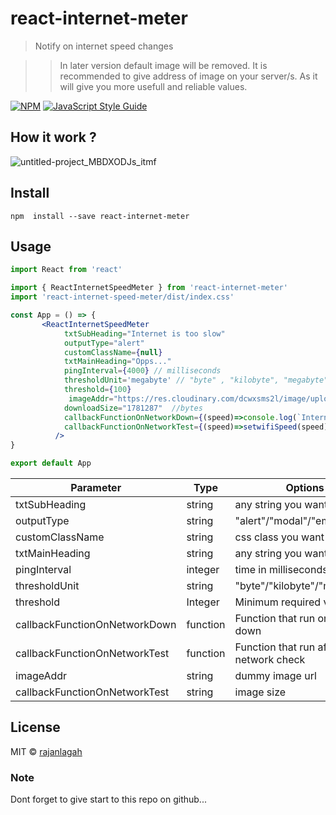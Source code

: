 # react-internet-meter

> Notify on internet speed changes

>> In later version default image will be removed. It is recommended to give address of image on your server/s. As it will give you more usefull and reliable values.

[![NPM](https://img.shields.io/npm/v/react-internet-meter.svg)](https://www.npmjs.com/package/react-internet-meter) [![JavaScript Style Guide](https://img.shields.io/badge/code_style-standard-brightgreen.svg)](https://standardjs.com)

## How it work ?
![untitled-project_MBDXODJs_itmf](https://user-images.githubusercontent.com/20952569/104233887-a1113400-5478-11eb-8706-5fe07a6058d4.gif)


## Install

```
npm  install --save react-internet-meter
```

## Usage

```jsx
import React from 'react'

import { ReactInternetSpeedMeter } from 'react-internet-meter'
import 'react-internet-speed-meter/dist/index.css'

const App = () => {
       <ReactInternetSpeedMeter  
            txtSubHeading="Internet is too slow"
            outputType="alert"
            customClassName={null}
            txtMainHeading="Opps..." 
            pingInterval={4000} // milliseconds 
            thresholdUnit='megabyte' // "byte" , "kilobyte", "megabyte" 
            threshold={100}
             imageAddr="https://res.cloudinary.com/dcwxsms2l/image/upload/v1610376487/pexels-ivan-samkov-6291574_bzqgps.jpg"
            downloadSize="1781287"  //bytes
            callbackFunctionOnNetworkDown={(speed)=>console.log(`Internet speed is down ${speed}`)}
            callbackFunctionOnNetworkTest={(speed)=>setwifiSpeed(speed)}
          />
}

export default App

```
| Parameter                     	| Type      	| Options                               	|
|-------------------------------	|-----------	|---------------------------------------	|
| txtSubHeading                 	| string    	| any string you want                   	|
| outputType                    	| string    	| "alert"/"modal"/"empty"               	|
| customClassName               	| string    	| css class you want                    	|
| txtMainHeading                	| string    	| any string you want                   	|
| pingInterval                  	| integer   	| time in milliseconds                  	|
| thresholdUnit                 	| string    	| "byte"/"kilobyte"/"megabyte"          	|
| threshold                     	| Integer   	| Minimum required value                	|
| callbackFunctionOnNetworkDown 	| function  	| Function that run on network down     	|
| callbackFunctionOnNetworkTest 	| function  	| Function that run after network check 	|
| imageAddr                     	| string     	| dummy image url      	                  |
| callbackFunctionOnNetworkTest 	| string  	  | image size                            	|

## License

MIT © [rajanlagah](https://github.com/rajanlagah)

### Note
Dont forget to give start to this repo on github... 